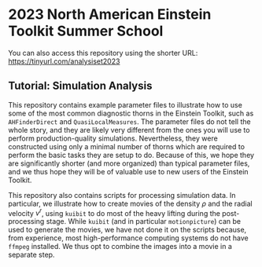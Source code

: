 # 2023 North American Einstein Toolkit Summer School

You can also access this repository using the shorter URL: https://tinyurl.com/analysiset2023

## Tutorial: Simulation Analysis

This repository contains example parameter files to illustrate how to use some
of the most common diagnostic thorns in the Einstein Toolkit, such as
`AHFinderDirect` and `QuasiLocalMeasures`. The parameter files do not tell the
whole story, and they are likely very different from the ones you will use to
perform production-quality simulations. Nevertheless, they were constructed
using only a minimal number of thorns which are required to perform the basic
tasks they are setup to do. Because of this, we hope they are significantly
shorter (and more organized) than typical parameter files, and we thus hope they
will be of valuable use to new users of the Einstein Toolkit.

This repository also contains scripts for processing simulation data. In
particular, we illustrate how to create movies of the density $\rho$ and the
radial velocity $v^{r}$, using `kuibit` to do most of the heavy lifting during
the post-processing stage. While `kuibit` (and in particular `motionpicture`)
can be used to generate the movies, we have not done it on the scripts because,
from experience, most high-performance computing systems do not have `ffmpeg`
installed. We thus opt to combine the images into a movie in a separate step.
